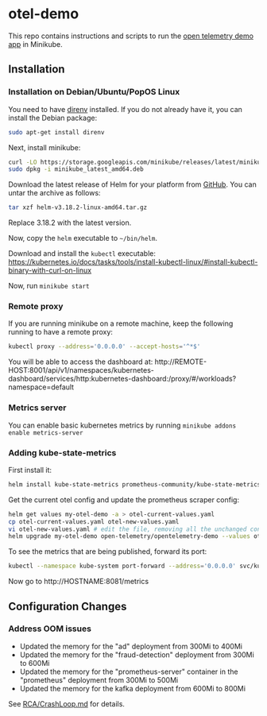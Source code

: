 # otel-demo
This repo contains instructions and scripts to run the [open telemetry demo app](https://github.com/open-telemetry/opentelemetry-demo)
in Minikube.

## Installation

### Installation on Debian/Ubuntu/PopOS Linux
You need to have [direnv](https://direnv.net/) installed. If you do not already have it,
you can install the Debian package:

```sh
sudo apt-get install direnv
```

Next, install minikube:

```sh
curl -LO https://storage.googleapis.com/minikube/releases/latest/minikube_latest_amd64.deb
sudo dpkg -i minikube_latest_amd64.deb
```

Download the latest release of Helm for your platform from
[GitHub](https://github.com/helm/helm/releases). You can untar the archive as follows:

```sh
tar xzf helm-v3.18.2-linux-amd64.tar.gz
```

Replace 3.18.2 with the latest version.

Now, copy the `helm` executable to `~/bin/helm`.

Download and install the `kubectl` executable:
https://kubernetes.io/docs/tasks/tools/install-kubectl-linux/#install-kubectl-binary-with-curl-on-linux

Now, run `minikube start`

### Remote proxy
If you are running minikube on a remote machine, keep the following running to have a remote proxy:
```sh
kubectl proxy --address='0.0.0.0' --accept-hosts='^*$'
```

You will be able to access the dashboard at:
http://REMOTE-HOST:8001/api/v1/namespaces/kubernetes-dashboard/services/http:kubernetes-dashboard:/proxy/#/workloads?namespace=default

### Metrics server
You can enable basic kubernetes metrics by running `minikube addons enable metrics-server`

### Adding kube-state-metrics
First install it:
```sh
helm install kube-state-metrics prometheus-community/kube-state-metrics   --namespace kube-system   --create-namespace
```

Get the current otel config and update the prometheus scraper config:
```sh
helm get values my-otel-demo -a > otel-current-values.yaml
cp otel-current-values.yaml otel-new-values.yaml
vi otel-new-values.yaml # edit the file, removing all the unchanged configuration and adding the new scraper config
helm upgrade my-otel-demo open-telemetry/opentelemetry-demo --values otel-new-values.yaml
```

To see the metrics that are being published, forward its port:
```sh
kubectl --namespace kube-system port-forward --address='0.0.0.0' svc/kube-state-metrics 8081:8080
```

Now go to http://HOSTNAME:8081/metrics

## Configuration Changes
### Address OOM issues
* Updated the memory for the "ad" deployment from 300Mi to 400Mi
* Updated the memory for the "fraud-detection" deployment from 300Mi to 600Mi
* Updated the memory for the "prometheus-server" container in the "prometheus" deployment from 300Mi to 500Mi
* Updated the memory for the kafka deployment from 600Mi to 800Mi

See [RCA/CrashLoop.md](RCA/CrashLoop.md) for details.

